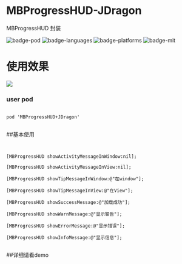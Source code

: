 # MBProgressHUD-JDragon
MBProgressHUD  封装

![badge-pod] ![badge-languages] ![badge-platforms] ![badge-mit]


# 使用效果
![](MBProgressHUD-JDragon.gif)

### user pod

```

pod 'MBProgressHUD+JDragon'


```

##基本使用

```


[MBProgressHUD showActivityMessageInWindow:nil];

[MBProgressHUD showActivityMessageInView:nil];

[MBProgressHUD showTipMessageInWindow:@"在window"];

[MBProgressHUD showTipMessageInView:@"在View"];

[MBProgressHUD showSuccessMessage:@"加载成功"];

[MBProgressHUD showWarnMessage:@"显示警告"];

[MBProgressHUD showErrorMessage:@"显示错误"];

[MBProgressHUD showInfoMessage:@"显示信息"];


```



##详细请看demo



[badge-platforms]: https://img.shields.io/badge/platforms-iOS-lightgrey.svg
[badge-pod]: https://img.shields.io/cocoapods/v/JDragonHUD.svg?label=version
[badge-languages]: https://img.shields.io/badge/languages-ObjC-orange.svg
[badge-mit]: https://img.shields.io/badge/license-MIT-blue.svg
